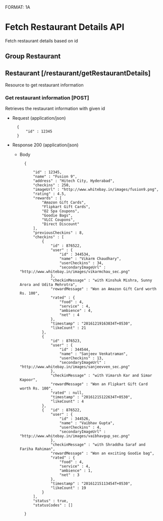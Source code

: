 FORMAT: 1A

# Fetch Restaurant Details API
Fetch restaurant details based on id

## Group Restaurant

## Restaurant [/restaurant/getRestaurantDetails]

Resource to get restaurant information

### Get restaurant information [POST]

Retrieves the restaurant information with given id

+ Request (application/json)

        {
            "id" : 12345
        }

+ Response 200 (application/json)

    + Body 

            {
                
                "id" : 12345,
                "name" : "Fusion 9",
                "address" : "Hitech City, Hyderabad",
                "checkins" : 250,
                "imageUrl" : "http://www.whitebay.in/images/fusion9.png",
                "rating" : 4.5,
                "rewards" : [                    
                    "Amazon Gift Cards",
                    "Flipkart Gift Cards",
                    "O2 Spa Coupons",
                    "Goodie Bags",
                    "VLCC Coupons",
                    "Direct Discount"
                ],
                "previousCheckins" : 8,
                "checkins" : [
                    {
                        "id" : 876522,
                        "user" : {
                            "id" : 344534,
                            "name" : "Vikarm Chaudhary",
                            "userCheckins" : 34,
                            "secondaryImageUrl" : "http://www.whitebay.in/images/vikarmchau_sec.png"
                        },                        
                        "checkinMessage" : "with Kinshuk Mishra, Sunny Arora and Udita Mehrotra",
                        "rewardMessage" : "Won an Amazon Gift Card worth Rs. 100",
                        "rated" : {
                            "food" : 4,
                            "service" : 4,
                            "ambience" : 4,
                            "net" : 4
                        },
                        "timestamp" : "20161219163034T+0530",
                        "likeCount" : 21
                    },
                    {   
                        "id" : 876523,
                        "user" : {
                            "id" : 344544,
                            "name" : "Sanjeev Venkatraman",
                            "userCheckins" : 13,
                            "secondaryImageUrl" : "http://www.whitebay.in/images/sanjeevven_sec.png"
                        },
                        "checkinMessage" : "with Vimarsh Kar and Simar Kapoor",
                        "rewardMessage" : "Won an Flipkart Gift Card worth Rs. 100",
                        "rated" : null,
                        "timestamp" : "20161215122634T+0530",
                        "likeCount" : 4
                    },
                    {   "id" : 876522,
                        "user" : {
                            "id" : 344526,
                            "name" : "Vaibhav Gupta",
                            "userCheckins" : 4,
                            "secondaryImageUrl" : "http://www.whitebay.in/images/vaibhavgup_sec.png"
                        },
                        "checkinMessage" : "with Shraddha Saraf and Fariha Rahiman",
                        "rewardMessage" : "Won an exciting Goodie bag",
                        "rated" : {
                            "food" : 4,
                            "service" : 4,
                            "ambience" : 1,
                            "net" : 3
                        },
                        "timestamp" : "20161215113454T+0530",
                        "likeCount" : 19
                    }
                ],
                "status" : true,
                "statusCodes" : []
                    
            }